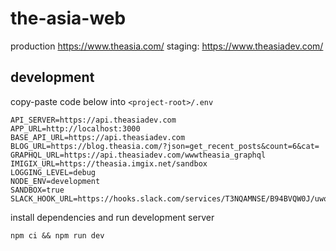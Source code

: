 # the-asia-web

production https://www.theasia.com/
staging: https://www.theasiadev.com/

## development

copy-paste code below into `<project-root>/.env`

```
API_SERVER=https://api.theasiadev.com
APP_URL=http://localhost:3000
BASE_API_URL=https://api.theasiadev.com
BLOG_URL=https://blog.theasia.com/?json=get_recent_posts&count=6&cat=
GRAPHQL_URL=https://api.theasiadev.com/wwwtheasia_graphql
IMIGIX_URL=https://theasia.imgix.net/sandbox
LOGGING_LEVEL=debug
NODE_ENV=development
SANDBOX=true
SLACK_HOOK_URL=https://hooks.slack.com/services/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
```

install dependencies and run development server
```
npm ci && npm run dev
```
